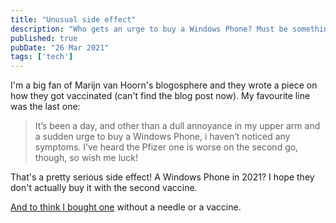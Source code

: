 ```yaml
---
title: "Unusual side effect"
description: "Who gets an urge to buy a Windows Phone? Must be something in this vaccine..."
published: true
pubDate: "26 Mar 2021"
tags: ['tech']
---
```


I'm a big fan of Marijn van Hoorn's blogosphere and they wrote a piece on how they got vaccinated (can't find the blog post now). My favourite line was the last one:

> It’s been a day, and other than a dull annoyance in my upper arm and a sudden urge to buy a Windows Phone, i haven’t noticed any symptoms. I’ve heard the Pfizer one is worse on the second go, though, so wish me luck!

That's a pretty serious side effect! A Windows Phone in 2021? I hope they don't actually buy it with the second vaccine.

[And to think I bought one](/posts/my-phone-history/) without a needle or a vaccine.
